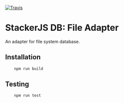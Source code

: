 [![Travis](https://img.shields.io/travis/vinyguedess/stackerjs-db-file-adapter.svg)](https://travis-ci.org/vinyguedess/stackerjs-db-file-adapter)

# StackerJS DB: File Adapter
An adapter for file system database.

## Installation
```bash
    npm run build
```

## Testing
```bash
    npm run test
```